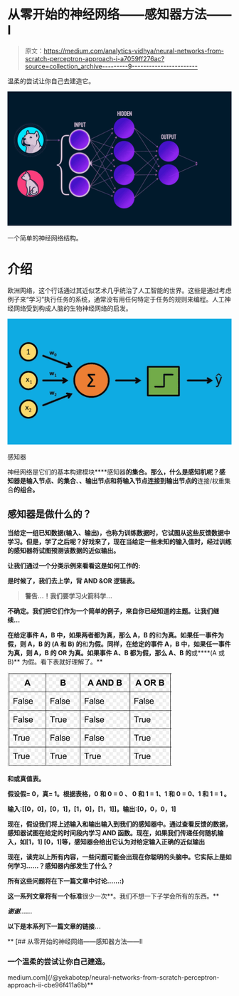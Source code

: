# 从零开始的神经网络——感知器方法——I

> 原文：<https://medium.com/analytics-vidhya/neural-networks-from-scratch-perceptron-approach-i-a7059ff276ac?source=collection_archive---------9----------------------->

温柔的尝试让你自己去建造它。

![](img/13130b463c4e2da3cbd093e3b6f5ba5f.png)

一个简单的神经网络结构。

# 介绍

欧洲网络，这个行话通过其近似艺术几乎统治了人工智能的世界。这些是通过考虑例子来“学习”执行任务的系统，通常没有用任何特定于任务的规则来编程。人工神经网络受到构成人脑的生物神经网络的启发。

![](img/4b3234399eada4cff66bbcecef6b1595.png)

感知器

神经网络是它们的基本构建模块****感知器**的集合。那么，什么是感知机呢？感知器是输入节点、**的**集合**、**、**输出节点**和将输入节点连接到输出节点的**连接/权重集合**的组合。**

## **感知器是做什么的？**

**当给定一组已知数据(输入、输出)，也称为训练数据时，它试图从这些反馈数据中学习。但是，学了之后呢？好戏来了，现在当给定一些未知的输入值时，经过训练的感知器将试图预测该数据的近似输出。**

**让我们通过一个分类示例来看看这是如何工作的:**

**是时候了，我们去上学，背 AND &OR 逻辑表。**

> **警告…！我们要学习火箭科学…**

**不确定。我们把它们作为一个简单的例子，来自你已经知道的主题。让我们继续…**

**在给定事件 A，B 中，如果两者都为真，那么 A，B 的**和**为真。如果任一事件为假，则 A，B 的 **(A 和 B)** 的**和**为假。同样，在给定的事件 A，B 中，如果任一事件为真，则 A，B 的 OR 为真。如果事件 A、B 都为假，那么 A、B 的**或****(A 或 B)** 为假。看下表就好理解了。**

**![](img/71257d3be7d9cb7cb75557f15bc099f9.png)**

**和或真值表。**

**假设假= 0，真= 1。根据表格，0 **和** 0 **=** 0 **、** 0 **和** 1 **=** 1、1 **和** 0 **=** 0、1 **和** 1 **=** 1 **。****

****输入:[[0，0]，[0，1]，[1，0]，[1，1]]。输出:[0，0，0，1]****

**现在，假设我们将上述输入和输出输入到我们的感知器中。通过查看反馈的数据，感知器试图在给定的时间段内学习 AND 函数。现在，如果我们传递任何随机输入，如[1，1] [0，1]等，感知器会给出它认为对给定输入正确的近似输出**

**现在，读完以上所有内容，一些问题可能会出现在你聪明的头脑中。它实际上是如何学习……？感知器内部发生了什么？**

**所有这些问题将在下一篇文章中讨论……:)**

**这一系列文章将有一个标准**很少一次**。我们不想一下子学会所有的东西。**

***谢谢……***

**以下是本系列下一篇文章的链接…**

**[](/@yekabotep/neural-networks-from-scratch-perceptron-approach-ii-cbe96f411a6b) [## 从零开始的神经网络——感知器方法——II

### 一个温柔的尝试让你自己建造。

medium.com](/@yekabotep/neural-networks-from-scratch-perceptron-approach-ii-cbe96f411a6b)**